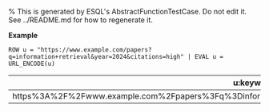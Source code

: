 % This is generated by ESQL's AbstractFunctionTestCase. Do not edit it. See ../README.md for how to regenerate it.

**Example**

```esql
ROW u = "https://www.example.com/papers?q=information+retrieval&year=2024&citations=high" | EVAL u = URL_ENCODE(u)
```

| u:keyword |
| --- |
| https%3A%2F%2Fwww.example.com%2Fpapers%3Fq%3Dinformation%2Bretrieval%26year%3D2024%26citations%3Dhigh |


